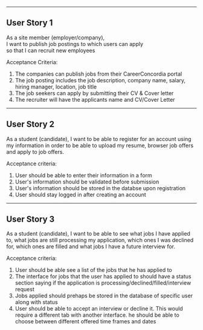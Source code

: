 <hr/>

## User Story 1
As a site member (employer/company),<br>
I want to publish job postings to which users can apply<br>
so that I can recruit new employees <br>


Acceptance Criteria:

<ol>
    <li>The companies can publish jobs from their CareerConcordia portal</li>
    <li>The job posting includes the job description, company name, salary, hiring manager, location, job title</li>
    <li>The job seekers can apply by submitting their CV & Cover letter</li>
    <li>The recruiter will have the applicants name and CV/Cover Letter</li>
</ol>

<hr/>

<!--ADD your user story below and put a <hr> as a separator-->
## User Story 2

As a student (candidate), I want to be able to register for an account using my information in order to be able to upload my resume, browser job offers and apply to job offers. 

Acceptance criteria: 

<ol>
    <li>User should be able to enter their information in a form</li>
    <li>User's information should be validated before submission</li>
    <li>User's information should be stored in the databse upon registration</li>
    <li>User should stay logged in after creating an account</li>
</ol>

<hr/>

<!--ADD your user story below and put a <hr> as a separator-->
## User Story 3

As a student (candidate), I want to be able to see what jobs I have applied to, what jobs are still processing my application, which ones I was declined for, which ones are filled and what jobs I have a future interview for.

Acceptance criteria: 

<ol>
    <li>User should be able see a list of the jobs that he has applied to </li>
    <li>The interface for jobs that the user has applied to should have a status section saying if the application is processing/declined/filled/interview request</li>
    <li>Jobs applied should prehaps be stored in the database of specific user along with status</li>
    <li>User should be able to accept an interview or decline it. This would require a different tab with another interface. he should be able to choose between      different offered time frames and dates</li>
</ol>


